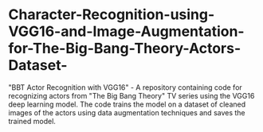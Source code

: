 # Character-Recognition-using-VGG16-and-Image-Augmentation-for-The-Big-Bang-Theory-Actors-Dataset-
"BBT Actor Recognition with VGG16" - A repository containing code for recognizing actors from "The Big Bang Theory" TV series using the VGG16 deep learning model. The code trains the model on a dataset of cleaned images of the actors using data augmentation techniques and saves the trained model.
